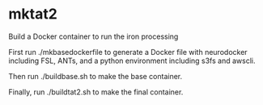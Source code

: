 # mktat2
Build a Docker container to run the iron processing


First run ./mkbasedockerfile to generate a Docker file with neurodocker including FSL, ANTs, and a python environment including s3fs and awscli.

Then run ./buildbase.sh to make the base container.

Finally, run ./buildtat2.sh to make the final container.
